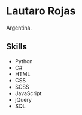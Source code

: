# Lautaro Rojas

Argentina.

## Skills
* Python
* C#
* HTML
* CSS
* SCSS
* JavaScript
* jQuery
* SQL
